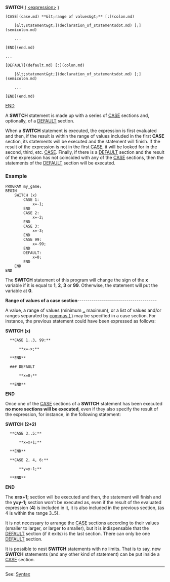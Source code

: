 **SWITCH** [(]((__).md) [&lt;expression&gt;](definition_of_an_expression.md) [)]((__).md)

    [CASE](case.md) **&lt;range of values&gt;** [:](colon.md)

        [&lt;statement&gt;](declaration_of_statementsdot.md) [;](semicolon.md)

        ...

    [END](end.md)

    ...

    [DEFAULT](default.md) [:](colon.md)

        [&lt;statement&gt;](declaration_of_statementsdot.md) [;](semicolon.md)

        ...

    [END](end.md)

[END](end.md)

A **SWITCH** statement is made up with a series of [CASE](case.md) sections and, optionally, of a [DEFAULT](default.md) section.

When a **SWITCH** statement is executed, the expression is first evaluated and then, if the result is within the range of values included in the first **CASE** section, its statements will be executed and the statement will finish. If the result of the expression is not in the first [CASE](case.md), it will be looked for in the second, third, etc. [CASE](case.md). Finally, if there is a [DEFAULT](default.md) section and the result of the expression has not coincided with any of the [CASE](case.md) sections, then the statements of the [DEFAULT](default.md) section will be executed.

### Example
```
PROGRAM my_game;
BEGIN
    SWITCH (x)
        CASE 1:
            x=-1;
        END
        CASE 2:
            x=-2;
        END
        CASE 3:
            x=-3;
        END
        CASE 99:
            x=-99;
        END
        DEFAULT:
            x=0;
        END
    END
END
```


The **SWITCH** statement of this program will change the sign of the **x** variable if it is equal to **1**, **2**, **3** or **99**. Otherwise, the statement will put the variable at **0**.

**Range of values of a case section**---------------------------------------


A value, a range of values (minimum [..](dotdot.md) maximum), or a list of values and/or ranges separated by [commas (,)](comma.md) may be specified in a case section. For instance, the previous statement could have been expressed as follows:

  **SWITCH (x)**

      **CASE 1..3, 99:**

          **x=-x;**

      **END**

      ### DEFAULT

          **x=0;**

      **END**

  **END**


Once one of the [CASE](case.md) sections of a **SWITCH** statement has been executed **no more sections will be executed**, even if they also specify the
result of the expression, for instance, in the following statement:

  **SWITCH (2+2)**

      **CASE 3..5:**

          **x=x+1;**

      **END**

      **CASE 2, 4, 6:**

          **y=y-1;**

      **END**

  **END**

The **x=x+1;** section will be executed and then, the statement will finish and the **y=y-1;** section won't be executed as, even if the result of the evaluated expression (**4**) is included in it, it is also included in the previous section,
(as 4 is within the range 3..5).

It is not necessary to arrange the [CASE](case.md) sections according to their values (smaller to larger, or larger to smaller), but it is indispensable that the [DEFAULT](default.md) section (if it exits) is the last section. There can only be one [DEFAULT](default.md) section.

It is possible to nest **SWITCH** statements with no limits. That is to say, new **SWITCH** statements (and any other kind of statement) can be put inside a [CASE](case.md) section.

---------------------------------------
See: [Syntax](syntax_of_a_programdot.md)

